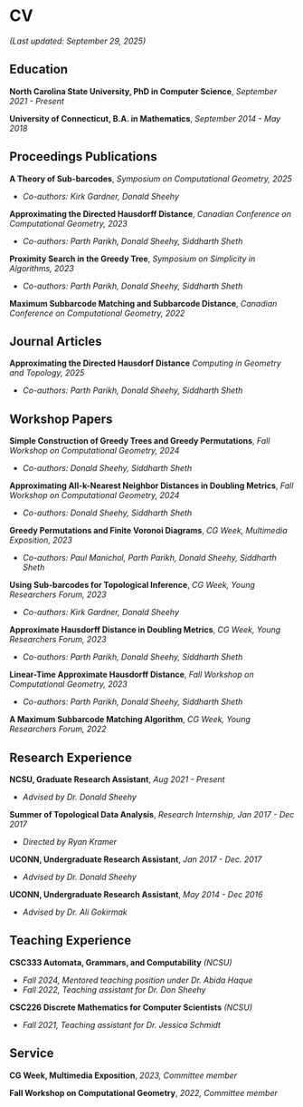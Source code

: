# CV

_(Last updated: September 29, 2025)_

## Education

**North Carolina State University, PhD in Computer Science**,
_September 2021 - Present_

**University of Connecticut, B.A. in Mathematics**,
_September 2014 - May 2018_

## Proceedings Publications

**A Theory of Sub-barcodes**,
_Symposium on Computational Geometry, 2025_
* _Co-authors: Kirk Gardner, Donald Sheehy_

**Approximating the Directed Hausdorff Distance**,
_Canadian Conference on Computational Geometry, 2023_
* _Co-authors: Parth Parikh, Donald Sheehy, Siddharth Sheth_

**Proximity Search in the Greedy Tree**,
_Symposium on Simplicity in Algorithms, 2023_
* _Co-authors: Parth Parikh, Donald Sheehy, Siddharth Sheth_

**Maximum Subbarcode Matching and Subbarcode Distance**,
_Canadian Conference on Computational Geometry, 2022_

## Journal Articles
**Approximating the Directed Hausdorf Distance**
_Computing in Geometry and Topology, 2025_
* _Co-authors: Parth Parikh, Donald Sheehy, Siddharth Sheth_

## Workshop Papers

**Simple Construction of Greedy Trees and Greedy Permutations**,
_Fall Workshop on Computational Geometry, 2024_
* _Co-authors: Donald Sheehy, Siddharth Sheth_


**Approximating All-k-Nearest Neighbor Distances in Doubling Metrics**,
_Fall Workshop on Computational Geometry, 2024_
* _Co-authors: Donald Sheehy, Siddharth Sheth_

**Greedy Permutations and Finite Voronoi Diagrams**,
_CG Week, Multimedia Exposition, 2023_
* _Co-authors: Paul Manichol, Parth Parikh, Donald Sheehy, Siddharth Sheth_

**Using Sub-barcodes for Topological Inference**,
_CG Week, Young Researchers Forum, 2023_
* _Co-authors: Kirk Gardner, Donald Sheehy_

**Approximate Hausdorff Distance in Doubling Metrics**,
_CG Week, Young Researchers Forum, 2023_
* _Co-authors: Parth Parikh, Donald Sheehy, Siddharth Sheth_

**Linear-Time Approximate Hausdorff Distance**,
_Fall Workshop on Computational Geometry, 2023_
* _Co-authors: Parth Parikh, Donald Sheehy, Siddharth Sheth_

**A Maximum Subbarcode Matching Algorithm**,
_CG Week, Young Researchers Forum, 2022_

## Research Experience

**NCSU, Graduate Research Assistant**, 
_Aug 2021 - Present_
* _Advised by Dr. Donald Sheehy_

**Summer of Topological Data Analysis**,
_Research Internship, Jan 2017 - Dec 2017_
* _Directed by Ryan Kramer_

**UCONN, Undergraduate Research Assistant**,
_Jan 2017 - Dec. 2017_
* _Advised by Dr. Donald Sheehy_

**UCONN, Undergraduate Research Assistant**, 
_May 2014 - Dec 2016_
* _Advised by Dr. Ali Gokirmak_

## Teaching Experience

**CSC333 Automata, Grammars, and Computability** _(NCSU)_
* _Fall 2024, Mentored teaching position under Dr. Abida Haque_
* _Fall 2022, Teaching assistant for Dr. Don Sheehy_

**CSC226 Discrete Mathematics for Computer Scientists** _(NCSU)_
* _Fall 2021, Teaching assistant for Dr. Jessica Schmidt_

## Service

**CG Week, Multimedia Exposition**,
_2023, Committee member_

**Fall Workshop on Computational Geometry**,
_2022, Committee member_
